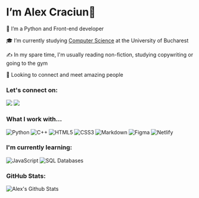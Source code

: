 # I’m Alex Craciun👋

🌱 I’m a Python and Front-end developer <br>

🎓 I’m currently studying [Computer Science](https://github.com/alxcraciun/fmi) at the University of Bucharest <br>

✍️ In my spare time, I'm usually reading non-fiction, studying copywriting or going to the gym <br>

🤝 Looking to connect and meet amazing people <br>

### Let's connect on: 
<a href="mailto:craciun.alexandru.emilian@gmail.com"><img src="https://img.shields.io/badge/Gmail-D14836?style=for-the-badge&logo=gmail&logoColor=white"></a> 
<a href="https://www.linkedin.com/in/alxcraciun/"><img src="https://img.shields.io/badge/LinkedIn-0077B5?style=for-the-badge&logo=linkedin&logoColor=white"></a> 


### What I work with...
![Python](https://img.shields.io/badge/python-3670A0?style=for-the-badge&logo=python&logoColor=ffdd54) ![C++](https://img.shields.io/badge/c++-%2300599C.svg?style=for-the-badge&logo=c%2B%2B&logoColor=white)  ![HTML5](https://img.shields.io/badge/html5-%23E34F26.svg?style=for-the-badge&logo=html5&logoColor=white)  ![CSS3](https://img.shields.io/badge/css3-%231572B6.svg?style=for-the-badge&logo=css3&logoColor=white)  ![Markdown](https://img.shields.io/badge/markdown-%23000000.svg?style=for-the-badge&logo=markdown&logoColor=white)  ![Figma](https://img.shields.io/badge/figma-%23F24E1E.svg?style=for-the-badge&logo=figma&logoColor=white)  ![Netlify](https://img.shields.io/badge/netlify-%23000000.svg?style=for-the-badge&logo=netlify&logoColor=#00C7B7)  
 

### I'm currently learning:

![JavaScript](https://img.shields.io/badge/javascript-%23323330.svg?style=for-the-badge&logo=javascript&logoColor=%23F7DF1E)
![SQL Databases](https://img.shields.io/badge/SQL-F80000?style=for-the-badge&logo=oracle&logoColor=white)


### GitHub Stats:
![Alex's Github Stats](https://github-readme-streak-stats.herokuapp.com/?user=alxcraciun&theme=dark&hide_border=false)<br/>
